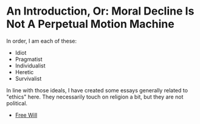 # An Introduction, Or: Moral Decline Is Not A Perpetual Motion Machine

In order, I am each of these:

- Idiot
- Pragmatist
- Individualist
- Heretic
- Survivalist

In line with those ideals, I have created some essays generally related to "ethics" here. They necessarily touch on religion a bit, but they are not political.

- [Free Will](./FreeWill.md)